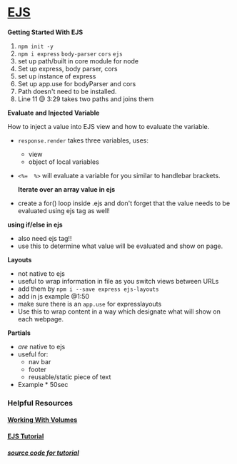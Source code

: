 # [EJS](https://www.youtube.com/playlist?list=PL7sCSgsRZ-slYARh3YJIqPGZqtGVqZRGt)

**Getting Started With EJS**

1. `npm init -y`
2. `npm i express` `body-parser` `cors` `ejs`
3. set up path/built in core module for node
4. Set up express, body parser, cors
5. set up instance of express
6. Set up app.use for bodyParser and cors
7. Path doesn't need to be installed. 
8. Line 11 @ 3:29 takes two paths and joins them

**Evaluate and Injected Variable**

How to inject a value into EJS view and how to evaluate the variable.

- `response.render` takes three variables, uses:
  - view
  - object of local variables

- `<%=  %>`  will evaluate a variable for you similar to handlebar brackets.
  
  **Iterate over an array value in ejs**

- create a for() loop inside .ejs and don't forget that the value needs to be evaluated using ejs tag as well!

**using if/else in ejs**

- also need ejs tag!!
- use this to determine what value will be evaluated and show on page.

**Layouts**

- not native to ejs
- useful to wrap information in file as you switch views between URLs
- add them by ``npm i --save express ejs-layouts``
- add in js example @1:50
- make sure there is an `app.use` for expresslayouts
- Use this to wrap content in a way which designate what will show on each webpage.

**Partials**

- *are* native to ejs
- useful for:
   - nav bar
   - footer
   - reusable/static piece of text
- Example * 50sec

### Helpful Resources

#### [Working With Volumes](https://developers.google.com/books/docs/v1/using#WorkingVolumes)


#### [EJS Tutorial](https://www.digitalocean.com/community/tutorials/how-to-use-ejs-to-template-your-node-application)


##### [source code for tutorial](https://github.com/scotch-io/node-ejs)










